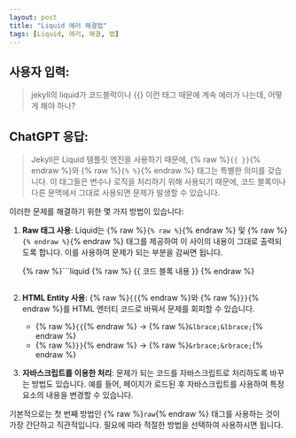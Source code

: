 ```yaml
---
layout: post
title: "Liquid 에러 해결법"
tags: [Liquid, 에러, 해결, 법]
---
```


## 사용자 입력:
> jekyll의  liquid가 코드블럭이나 {{} 이런 태그 때문에 계속 에러가 나는데, 어떻게 해야 하나?

## ChatGPT 응답:
> Jekyll은 Liquid 템플릿 엔진을 사용하기 때문에, {% raw %}`{{ }}`{% endraw %}와 {% raw %}`{% %}`{% endraw %} 태그는 특별한 의미를 갖습니다. 이 태그들은 변수나 로직을 처리하기 위해 사용되기 때문에, 코드 블록이나 다른 문맥에서 그대로 사용되면 문제가 발생할 수 있습니다.

이러한 문제를 해결하기 위한 몇 가지 방법이 있습니다:

1. **Raw 태그 사용**: Liquid는 {% raw %}`{% raw %}`{% endraw %} 및 {% raw %}`{% endraw %}`{% endraw %} 태그를 제공하여 이 사이의 내용이 그대로 출력되도록 합니다. 이를 사용하여 문제가 되는 부분을 감싸면 됩니다.

   {% raw %}```liquid
   {% raw %}
   {{ 코드 블록 내용 }}
   {% endraw %}
   ```{% endraw %}

2. **HTML Entity 사용**: {% raw %}`{{`{% endraw %}와 {% raw %}`}}`{% endraw %}를 HTML 엔터티 코드로 바꿔서 문제를 회피할 수 있습니다. 

   - {% raw %}`{{`{% endraw %} → {% raw %}`&lbrace;&lbrace;`{% endraw %}
   - {% raw %}`}}`{% endraw %} → {% raw %}`&rbrace;&rbrace;`{% endraw %}

3. **자바스크립트를 이용한 처리**: 문제가 되는 코드를 자바스크립트로 처리하도록 바꾸는 방법도 있습니다. 예를 들어, 페이지가 로드된 후 자바스크립트를 사용하여 특정 요소의 내용을 변경할 수 있습니다.

기본적으로는 첫 번째 방법인 {% raw %}`raw`{% endraw %} 태그를 사용하는 것이 가장 간단하고 직관적입니다. 필요에 따라 적절한 방법을 선택하여 사용하시면 됩니다.

